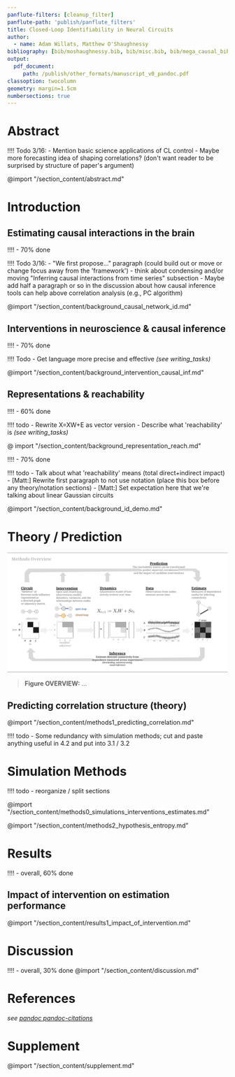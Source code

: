 ```yaml
---
panflute-filters: [cleanup_filter]
panflute-path: 'publish/panflute_filters'
title: Closed-Loop Identifiability in Neural Circuits
author:
  - name: Adam Willats, Matthew O'Shaughnessy
bibliography: [bib/moshaughnessy.bib, bib/misc.bib, bib/mega_causal_bib.bib, bib/clinc_sync.bib]
output:
  pdf_document:
     path: /publish/other_formats/manuscript_v0_pandoc.pdf
classoption: twocolumn
geometry: margin=1.5cm
numbersections: true
---
```

<!-- 
id: "hide-todo" 
NOTE: uncomment `id: hide-todo` to hide to-do list items and collapsible section
NOTE: requires MPE Use Pandoc Parser to be off 
 -->
<!-- @ import "publish/publish_style.less" -->

<!-- see also _meta folder, consider formatting as "YAML front matter" for pandoc -->

<!-- # Table of Contents {ignore=True} -->

<!-- @ import "[TOC]" {cmd="toc" depthFrom=1 depthTo=2 orderedList=false} -->
<!-- code_chunk_output -->
<!-- - [Abstract](#abstract)
- [Introduction](#introduction)
  - [Estimating causal interactions in the brain](#estimating-causal-interactions-in-the-brain)
  - [Interventions in neuroscience & causal inference](#interventions-in-neuroscience-causal-inference)
  - [Draft](#draft)
  - [Representations & reachability](#representations-reachability)
- [Theory / Prediction](#theory-prediction)
  - [Predicting correlation structure (theory)](#predicting-correlation-structure-theory)
- [Simulation Methods](#simulation-methods)
- [Results](#results)
  - [Impact of intervention on estimation performance](#impact-of-intervention-on-estimation-performance)
  - [Interaction of intervention & circuit structure](#interaction-of-intervention-circuit-structure)
- [Discussion](#discussion)
- [References](#references) -->
<!-- /code_chunk_output -->

# Abstract

!!!! Todo 3/16: - Mention basic science applications of CL control - Maybe more forecasting idea of shaping correlations? (don't want reader to be surprised by structure of paper's argument)

@import "/section_content/abstract.md"

# Introduction

## Estimating causal interactions in the brain

!!!! - 70% done

!!!! Todo 3/16: - "We first propose..." paragraph (could build out or move or change focus away from the 'framework') - think about condensing and/or moving "Inferring causal interactions from time series" subsection - Maybe add half a paragraph or so in the discussion about how causal inference tools can help above correlation analysis (e.g., PC algorithm)

@import "/section_content/background_causal_network_id.md"

## Interventions in neuroscience & causal inference

!!!! - 70% done

!!!! Todo - Get language more precise and effective *(see writing_tasks)*

@import "/section_content/background_intervention_causal_inf.md"

## Representations & reachability

!!!! - 60% done

!!!! todo - Rewrite X=XW+E as vector version - Describe what 'reachability' is *(see writing_tasks)*

@ import "/section_content/background_representation_reach.md"

!!!! - 70% done

!!!! todo - Talk about what 'reachability' means (total direct+indirect impact) - [Matt:] Rewrite first paragraph to not use notation (place this box before any theory/notation sections) - [Matt:] Set expectation here that we're talking about linear Gaussian circuits

@import "/section_content/background_id_demo.md"


# Theory / Prediction
<!-- <img src="/figures/core_figure_sketches/figure2_sketch.png" width="500"/> -->
![](figures/core_figure_sketches/methods_overview_pipeline_sketch.png)
> **Figure OVERVIEW:** ...

<!-- ![](figures/misc_figure_sketches/intervention_identifiability_concept.png) -->
## Predicting correlation structure (theory)

@import "/section_content/methods1_predicting_correlation.md"

!!!! todo - Some redundancy with simulation methods; cut and paste anything useful in 4.2 and put into 3.1 / 3.2

# Simulation Methods

!!!! todo - reorganize / split sections 

<!-- ## Network simulations (simulation)
## Implementing interventions (simulation)
## Extracting circuit estimates (empirical) -->
@import "/section_content/methods0_simulations_interventions_estimates.md"

<!-- ## Information-theoretic measures of hypothesis ambiguity -->
@import "/section_content/methods2_hypothesis_entropy.md"

# Results
!!!! - overall, 60% done

## Impact of intervention on estimation performance

@import "/section_content/results1_impact_of_intervention.md"
  
<!-- ## Interaction of intervention & circuit structure
!!!! - needs significant technical work and theory!
@ import "/section_content/near_future_work/results2_circuit_x_intervention.md" -->

# Discussion
!!!! - overall, 30% done
@import "/section_content/discussion.md"

# References
*see [pandoc pandoc-citations](https://github.com/shd101wyy/markdown-preview-enhanced/blob/master/docs/pandoc-bibliographies-and-citations.md)*

# Supplement
@import "/section_content/supplement.md"
